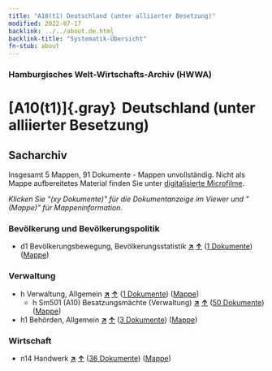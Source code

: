 ```yaml
---
title: "A10(t1) Deutschland (unter alliierter Besetzung)"
modified: 2022-07-17
backlink: ../../about.de.html
backlink-title: "Systematik-Übersicht"
fn-stub: about
---
```


### Hamburgisches Welt-Wirtschafts-Archiv (HWWA)

# [A10(t1)]{.gray}&#8201; Deutschland (unter alliierter Besetzung)&#160; 







## Sacharchiv






Insgesamt 5 Mappen, 91 Dokumente - Mappen unvollständig.
Nicht als Mappe aufbereitetes Material finden Sie unter [digitalisierte Microfilme](/film/h1_sh.de.html).

_Klicken Sie "(xy Dokumente)" für die Dokumentanzeige im Viewer und "(Mappe)" für Mappeninformation._




### Bevölkerung und Bevölkerungspolitik

- d1 Bevölkerungsbewegung, Bevölkerungsstatistik [**&nearr;**](../../../subject/i/144222/about.de.html "Bevölkerungsbewegung, Bevölkerungsstatistik (in der ganzen Welt)") [**&uarr;**](../../../subject/about.de.html#d1 "Sachsystematik") (<a href="https://pm20.zbw.eu/iiifview/folder/sh/187230,144222" title="über: Deutschland (unter alliierter Besetzung) : Bevölkerungsbewegung, Bevölkerungsstatistik" target="_blank">1 Dokumente</a>) ([Mappe](../../../../folder/sh/1872xx/187230/1442xx/144222/about.de.html))

### Verwaltung

- h Verwaltung, Allgemein [**&nearr;**](../../../subject/i/144659/about.de.html "Verwaltung, Allgemein (in der ganzen Welt)") [**&uarr;**](../../../subject/about.de.html#h "Sachsystematik") (<a href="https://pm20.zbw.eu/iiifview/folder/sh/187230,144659" title="über: Deutschland (unter alliierter Besetzung) : Verwaltung, Allgemein" target="_blank">1 Dokumente</a>) ([Mappe](../../../../folder/sh/1872xx/187230/1446xx/144659/about.de.html))
  - h Sm501 (A10) Besatzungsmächte (Verwaltung) [**&nearr;**](../../../subject/i/205741/about.de.html "Besatzungsmächte (Verwaltung) (in der ganzen Welt)") [**&uarr;**](../../../subject/about.de.html#h_Sm501_(A10) "Sachsystematik") (<a href="https://pm20.zbw.eu/iiifview/folder/sh/187230,205741" title="über: Deutschland (unter alliierter Besetzung) : Besatzungsmächte (Verwaltung)" target="_blank">50 Dokumente</a>) ([Mappe](../../../../folder/sh/1872xx/187230/2057xx/205741/about.de.html))
- h1 Behörden, Allgemein [**&nearr;**](../../../subject/i/144660/about.de.html "Behörden, Allgemein (in der ganzen Welt)") [**&uarr;**](../../../subject/about.de.html#h1 "Sachsystematik") (<a href="https://pm20.zbw.eu/iiifview/folder/sh/187230,144660" title="über: Deutschland (unter alliierter Besetzung) : Behörden, Allgemein" target="_blank">3 Dokumente</a>) ([Mappe](../../../../folder/sh/1872xx/187230/1446xx/144660/about.de.html))

### Wirtschaft

- n14 Handwerk [**&nearr;**](../../../subject/i/145135/about.de.html "Handwerk (in der ganzen Welt)") [**&uarr;**](../../../subject/about.de.html#n14 "Sachsystematik") (<a href="https://pm20.zbw.eu/iiifview/folder/sh/187230,145135" title="über: Deutschland (unter alliierter Besetzung) : Handwerk" target="_blank">36 Dokumente</a>) ([Mappe](../../../../folder/sh/1872xx/187230/1451xx/145135/about.de.html))






